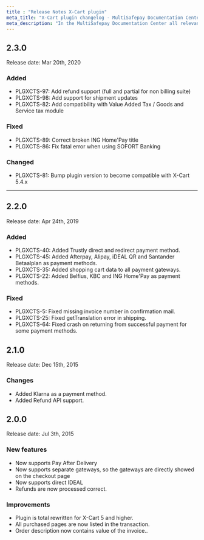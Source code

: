 ```yaml
---
title : "Release Notes X-Cart plugin"
meta_title: "X-Cart plugin changelog - MultiSafepay Documentation Center"
meta_description: "In the MultiSafepay Documentation Center all relevant information regarding our Plugins and API. As well as Support pages for Payment Method, Tools and General Questions. You can also find the contact details of our Support Team and Integration Team."
---
```


## 2.3.0
Release date: Mar 20th, 2020

### Added
+ PLGXCTS-97: Add refund support (full and partial for non billing suite)
+ PLGXCTS-98: Add support for shipment updates
+ PLGXCTS-82: Add compatibility with Value Added Tax / Goods and Service tax module

### Fixed
+ PLGXCTS-89: Correct broken ING Home'Pay title
+ PLGXCTS-86: Fix fatal error when using SOFORT Banking

### Changed
+ PLGXCTS-81: Bump plugin version to become compatible with X-Cart 5.4.x

***

## 2.2.0
Release date: Apr 24th, 2019

### Added
+ PLGXCTS-40: Added Trustly direct and redirect payment method.
+ PLGXCTS-45: Added Afterpay, Alipay, iDEAL QR and Santander Betaalplan as payment methods.
+ PLGXCTS-35: Added shopping cart data to all payment gateways.
+ PLGXCTS-22: Added Belfius, KBC and ING Home'Pay as payment methods.

### Fixed
+ PLGXCTS-5: Fixed missing invoice number in confirmation mail.
+ PLGXCTS-25: Fixed getTranslation error in shipping.
+ PLGXCTS-64: Fixed crash on returning from successful payment for some payment methods.

## 2.1.0
Release date: Dec 15th, 2015
### Changes
+ Added Klarna as a payment method.
+ Added Refund API support.

## 2.0.0
Release date: Jul 3th, 2015
### New features
+ Now supports Pay After Delivery
+ Now supports separate gateways, so the gateways are directly showed on the checkout page
+ Now supports direct IDEAL
+ Refunds are now processed correct.

### Improvements
+ Plugin is total rewritten for X-Cart 5 and higher.
+ All purchased pages are now listed in the transaction.
+ Order description now contains value of the invoice..
